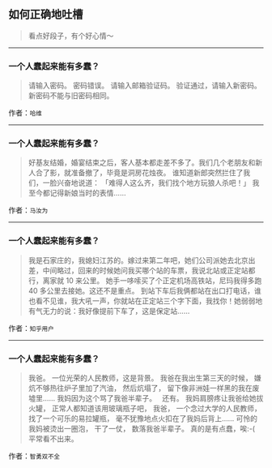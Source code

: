 ## 如何正确地吐槽

> 看点好段子，有个好心情～


 
---

### 一个人蠢起来能有多蠢？

> 请输入密码。
> 密码错误。
> 请输入邮箱验证码。
> 验证通过，请输入新密码。
> 新密码不能与旧密码相同。


作者：`哈维`

---

### 一个人蠢起来能有多蠢？

> 好基友结婚，婚宴结束之后，客人基本都走差不多了。我们几个老朋友和新人合了影，就准备撤了，毕竟是洞房花烛夜。
> 谁知道新郎突然拦住了我们，一脸兴奋地说道：
> 「难得人这么齐，我们找个地方玩狼人杀吧！」
> 我至今都记得新娘当时的表情……


作者：`马汝为`

---

### 一个人蠢起来能有多蠢？

> 我是石家庄的，我媳妇江苏的。嫁过来第二年吧，她们公司派她去北京出差，中间略过，回来的时候她问我买哪个站的车票，我说北站或正定站都行，离家就 10 来公里。
> 她手一哆嗦买了个正定机场高铁站，尼玛我得多跑 40 多公里去接她。这还不是重点。
> 到站下车后我俩都站在出口打电话，谁也看不见谁，我大吼一声，你就站在正定站三个字下面，我找你！她弱弱地有气无力的说：我好像提前下车了，这是保定站……


作者：`知乎用户`

---

### 一个人蠢起来能有多蠢？

> 我爸。
> 一位光荣的人民教师，这是背景。
> 我爸在我出生第三天的时候，
> 嫌炕不够热往炉子里加了汽油，
> 然后炕塌了，
> 留下像非洲娃一样黑的我在废墟里……
> 我妈因为这个骂了我爸半辈子。
>  
> 还有。
> 我妈肩膀疼让我爸给她拔火罐，
> 正常人都知道该用玻璃瓶子吧，
> 我爸，
> 一个念过大学的人民教师，
> 找了一个可乐的易拉罐瓶，
> 毫不犹豫地点火扣在了我妈后背上……
> 可怜的我妈被烫出一圈泡，
> 干了一仗，
> 数落我爸半辈子。
> 真的是有点蠢，唉:-(
> 平常看不出来。


作者：`智勇双不全`